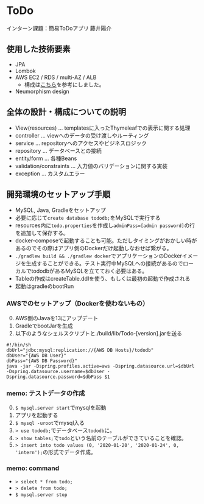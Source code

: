 # ToDo
インターン課題：簡易ToDoアプリ 藤井陽介

## 使用した技術要素

- JPA
- Lombok
- AWS EC2 / RDS / multi-AZ / ALB
  - 構成は[こちら](https://qiita.com/KevinFQ/items/119521ebd12bb7890761)を参考にしました。
- Neumorphism design

## 全体の設計・構成についての説明

- View(resources) ... templatesに入ったThymeleafでの表示に関する処理
- controller ... viewへのデータの受け渡しやルーティング
- service ... repositoryへのアクセスやビジネスロジック
- repository ... データベースとの接続
- entity/form ... 各種Beans
- validation/constraints ... 入力値のバリデーションに関する実装
- exception ... カスタムエラー

## 開発環境のセットアップ手順

- MySQL, Java, Gradleをセットアップ
- 必要に応じて`create database tododb;`をMySQLで実行する
- resources内に`todo.properties`を作成し`adminPass=[admin password]`の行を追加して保存する。
- docker-composeで起動することも可能。ただしタイミングがおかしい時があるのでその際はアプリ側のDockerだけ起動しなおせば繋がる。
- `./gradlew build && ./gradlew docker`でアプリケーションのDockerイメージを生成することができる。テスト実行中MySQLへの接続があるのでローカルでtododbがあるMySQLを立てておく必要はある。
- Tableの作成はcreateTable.ddlを使う、もしくは最初の起動で作成される
- 起動はgradleのbootRun

### AWSでのセットアップ（Dockerを使わないもの）

0. AWS側のJavaを13にアップデート
0. GradleでbootJarを生成
0. 以下のようなシェルスクリプトと./build/lib/Todo-[version].jarを送る
```shell script
#!/bin/sh
dbUrl="jdbc:mysql:replication://{AWS DB Hosts}/tododb"
dbUser="{AWS DB User}"
dbPass="{AWS DB Password}"
java -jar -Dspring.profiles.active=aws -Dspring.datasource.url=$dbUrl -Dspring.datasource.username=$dbUser -Dspring.datasource.password=$dbPass $1
```

### memo: テストデータの作成

0. `$ mysql.server start`でmysqlを起動
0. アプリを起動する
0. `$ mysql -uroot`でmysql入る
0. `> use tododb;`でデータベース`tododb`に。
0. `> show tables;`で`todo`という名前のテーブルができていることを確認。
0. `> insert into todo values (0, '2020-01-20', '2020-01-24', 0, 'intern');`の形式でデータ作成。

### memo: command

- `> select * from todo;`
- `> delete from todo;`
- `$ mysql.server stop`
